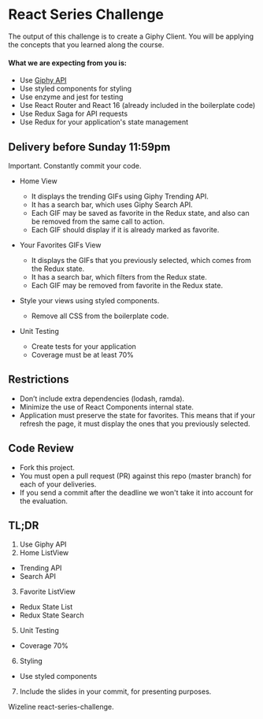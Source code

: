# React Series Challenge

The output of this challenge is to create a Giphy Client. You will be applying the concepts that you learned along the course.

#### What we are expecting from you is:
- Use [Giphy API](https://developers.giphy.com/docs)
- Use styled components for styling
- Use enzyme and jest for testing
- Use React Router and React 16 (already included in the boilerplate code)
- Use Redux Saga for API requests
- Use Redux for your application's state management 

## Delivery before Sunday 11:59pm
Important. Constantly commit your code.

- Home View
  - It displays the trending GIFs using Giphy Trending API.
  - It has a search bar, which uses Giphy Search API.
  - Each GIF may be saved as favorite in the Redux state, and also can be removed from the same call to action.
  - Each GIF should display if it is already marked as favorite.

- Your Favorites GIFs View
  - It displays the GIFs that you previously selected, which comes from the Redux state.
  - It has a search bar, which filters from the Redux state.
  - Each GIF may be removed from favorite in the Redux state.

- Style your views using styled components.
  - Remove all CSS from the boilerplate code.

- Unit Testing
  - Create tests for your application
  - Coverage must be at least 70%

## Restrictions
- Don’t include extra dependencies (lodash, ramda).
- Minimize the use of React Components internal state.
- Application must preserve the state for favorites. This means that if your refresh the page, it must display the ones that you previously selected.

## Code Review
- Fork this project.
- You must open a pull request (PR) against this repo (master branch) for each of your deliveries.
- If you send a commit after the deadline we won't take it into account for the evaluation.

## TL;DR
1. Use Giphy API
2. Home ListView
  - Trending API
  - Search API
3. Favorite ListView
  - Redux State List
  - Redux State Search
5. Unit Testing
  - Coverage 70%
6. Styling
  - Use styled components
7. Include the slides in your commit, for presenting purposes.
  
 Wizeline react-series-challenge.
